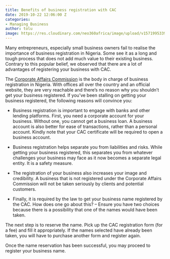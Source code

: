 ```yaml
---
title: Benefits of business registration with CAC
date: 2019-10-22 12:06:00 Z
categories:
- Managing Business
author: tolu
image: https://res.cloudinary.com/neo360africa/image/upload/v1571995339/NEO360%20BLOG/concentration-desk-earphones-1251863_1_bzuk9p.jpg
---
```


Many entrepreneurs, especially small business owners fail to realise the importance of business registration in Nigeria. Some see it as a long and tough process that does not add much value to their existing business. Contrary to this popular belief, we observed that there are a lot of advantages of registering your business with CAC. 

 
The <a href="https://www.new.cac.gov.ng/home/" rel="nofollow" target="_blank">Corporate Affairs Commission</a> is the body in charge of business registration in Nigeria. With offices all over the country and an official website, they are very reachable and there’s no reason why you shouldn’t get your business registered.
If you’ve been stalling on getting your business registered, the following reasons will convince you:

* Business registration is important to engage with banks and other lending platforms. First, you need a corporate account for your business. Without one, you cannot get a business loan. A business account is also better for ease of transactions, rather than a personal account. Kindly note that your CAC certificate will be required to open a business account.

* Business registration helps separate you from liabilities and risks. While getting your business registered, this separates you from whatever challenges your business may face as it now becomes a separate legal entity. It is a safety measure.

* The registration of your business also increases your image and credibility. A business that is not registered under the Corporate Affairs Commission will not be taken seriously by clients and potential customers. 

* Finally, it is required by the law to get your business name registered by the CAC. How does one go about this? – Ensure you have two choices because there is a possibility that one of the names would have been taken.

The next step is to reserve the name. Pick up the CAC registration form (for a fee) and fill it appropriately. If the names selected have already been taken, you will have to purchase another form and register again.

Once the name reservation has been successful, you may proceed to register your business name.
